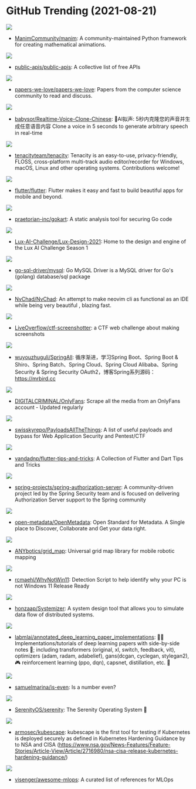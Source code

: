 # GitHub Trending (2021-08-21)

![](https://img.shields.io/badge/Python-New%20572-green?style=flat-square&logo=appveyor)
- [ManimCommunity/manim](https://github.com/ManimCommunity/manim): A community-maintained Python framework for creating mathematical animations.

![](https://img.shields.io/badge/Python-New%201-green?style=flat-square&logo=appveyor)
- [public-apis/public-apis](https://github.com/public-apis/public-apis): A collective list of free APIs

![](https://img.shields.io/badge/Shell-New%20269-green?style=flat-square&logo=appveyor)
- [papers-we-love/papers-we-love](https://github.com/papers-we-love/papers-we-love): Papers from the computer science community to read and discuss.

![](https://img.shields.io/badge/Python-New%20591-green?style=flat-square&logo=appveyor)
- [babysor/Realtime-Voice-Clone-Chinese](https://github.com/babysor/Realtime-Voice-Clone-Chinese): 🚀AI拟声: 5秒内克隆您的声音并生成任意语音内容 Clone a voice in 5 seconds to generate arbitrary speech in real-time

![](https://img.shields.io/badge/C%2B%2B-New%20241-green?style=flat-square&logo=appveyor)
- [tenacityteam/tenacity](https://github.com/tenacityteam/tenacity): Tenacity is an easy-to-use, privacy-friendly, FLOSS, cross-platform multi-track audio editor/recorder for Windows, macOS, Linux and other operating systems. Contributions welcome!

![](https://img.shields.io/badge/Dart-New%20284-green?style=flat-square&logo=appveyor)
- [flutter/flutter](https://github.com/flutter/flutter): Flutter makes it easy and fast to build beautiful apps for mobile and beyond.

![](https://img.shields.io/badge/Go-New%20436-green?style=flat-square&logo=appveyor)
- [praetorian-inc/gokart](https://github.com/praetorian-inc/gokart): A static analysis tool for securing Go code

![](https://img.shields.io/badge/C%2B%2B-New%2054-green?style=flat-square&logo=appveyor)
- [Lux-AI-Challenge/Lux-Design-2021](https://github.com/Lux-AI-Challenge/Lux-Design-2021): Home to the design and engine of the Lux AI Challenge Season 1

![](https://img.shields.io/badge/Go-New%20116-green?style=flat-square&logo=appveyor)
- [go-sql-driver/mysql](https://github.com/go-sql-driver/mysql): Go MySQL Driver is a MySQL driver for Go's (golang) database/sql package

![](https://img.shields.io/badge/Lua-New%20641-green?style=flat-square&logo=appveyor)
- [NvChad/NvChad](https://github.com/NvChad/NvChad): An attempt to make neovim cli as functional as an IDE while being very beautiful , blazing fast.

![](https://img.shields.io/badge/Python-New%2041-green?style=flat-square&logo=appveyor)
- [LiveOverflow/ctf-screenshotter](https://github.com/LiveOverflow/ctf-screenshotter): a CTF web challenge about making screenshots

![](https://img.shields.io/badge/Java-New%2065-green?style=flat-square&logo=appveyor)
- [wuyouzhuguli/SpringAll](https://github.com/wuyouzhuguli/SpringAll): 循序渐进，学习Spring Boot、Spring Boot & Shiro、Spring Batch、Spring Cloud、Spring Cloud Alibaba、Spring Security & Spring Security OAuth2，博客Spring系列源码：https://mrbird.cc

![](https://img.shields.io/badge/Python-New%2019-green?style=flat-square&logo=appveyor)
- [DIGITALCRIMINAL/OnlyFans](https://github.com/DIGITALCRIMINAL/OnlyFans): Scrape all the media from an OnlyFans account - Updated regularly

![](https://img.shields.io/badge/Python-New%20246-green?style=flat-square&logo=appveyor)
- [swisskyrepo/PayloadsAllTheThings](https://github.com/swisskyrepo/PayloadsAllTheThings): A list of useful payloads and bypass for Web Application Security and Pentest/CTF

![](https://img.shields.io/badge/Dart-New%2045-green?style=flat-square&logo=appveyor)
- [vandadnp/flutter-tips-and-tricks](https://github.com/vandadnp/flutter-tips-and-tricks): A Collection of Flutter and Dart Tips and Tricks

![](https://img.shields.io/badge/Java-New%20110-green?style=flat-square&logo=appveyor)
- [spring-projects/spring-authorization-server](https://github.com/spring-projects/spring-authorization-server): A community-driven project led by the Spring Security team and is focused on delivering Authorization Server support to the Spring community

![](https://img.shields.io/badge/Java-New%2083-green?style=flat-square&logo=appveyor)
- [open-metadata/OpenMetadata](https://github.com/open-metadata/OpenMetadata): Open Standard for Metadata. A Single place to Discover, Collaborate and Get your data right.

![](https://img.shields.io/badge/C%2B%2B-New%208-green?style=flat-square&logo=appveyor)
- [ANYbotics/grid_map](https://github.com/ANYbotics/grid_map): Universal grid map library for mobile robotic mapping

![](https://img.shields.io/badge/AutoIt-New%2026-green?style=flat-square&logo=appveyor)
- [rcmaehl/WhyNotWin11](https://github.com/rcmaehl/WhyNotWin11): Detection Script to help identify why your PC is not Windows 11 Release Ready

![](https://img.shields.io/badge/TypeScript-New%2086-green?style=flat-square&logo=appveyor)
- [honzaap/Systemizer](https://github.com/honzaap/Systemizer): A system design tool that allows you to simulate data flow of distributed systems.

![](https://img.shields.io/badge/Jupyter%20Notebook-New%20231-green?style=flat-square&logo=appveyor)
- [labmlai/annotated_deep_learning_paper_implementations](https://github.com/labmlai/annotated_deep_learning_paper_implementations): 🧑‍🏫 Implementations/tutorials of deep learning papers with side-by-side notes 📝; including transformers (original, xl, switch, feedback, vit), optimizers (adam, radam, adabelief), gans(dcgan, cyclegan, stylegan2), 🎮 reinforcement learning (ppo, dqn), capsnet, distillation, etc. 🧠

![](https://img.shields.io/badge/none-New%20279-green?style=flat-square&logo=appveyor)
- [samuelmarina/is-even](https://github.com/samuelmarina/is-even): Is a number even?

![](https://img.shields.io/badge/C%2B%2B-New%20224-green?style=flat-square&logo=appveyor)
- [SerenityOS/serenity](https://github.com/SerenityOS/serenity): The Serenity Operating System 🐞

![](https://img.shields.io/badge/Go-New%2056-green?style=flat-square&logo=appveyor)
- [armosec/kubescape](https://github.com/armosec/kubescape): kubescape is the first tool for testing if Kubernetes is deployed securely as defined in Kubernetes Hardening Guidance by to NSA and CISA (https://www.nsa.gov/News-Features/Feature-Stories/Article-View/Article/2716980/nsa-cisa-release-kubernetes-hardening-guidance/)

![](https://img.shields.io/badge/none-New%2050-green?style=flat-square&logo=appveyor)
- [visenger/awesome-mlops](https://github.com/visenger/awesome-mlops): A curated list of references for MLOps

